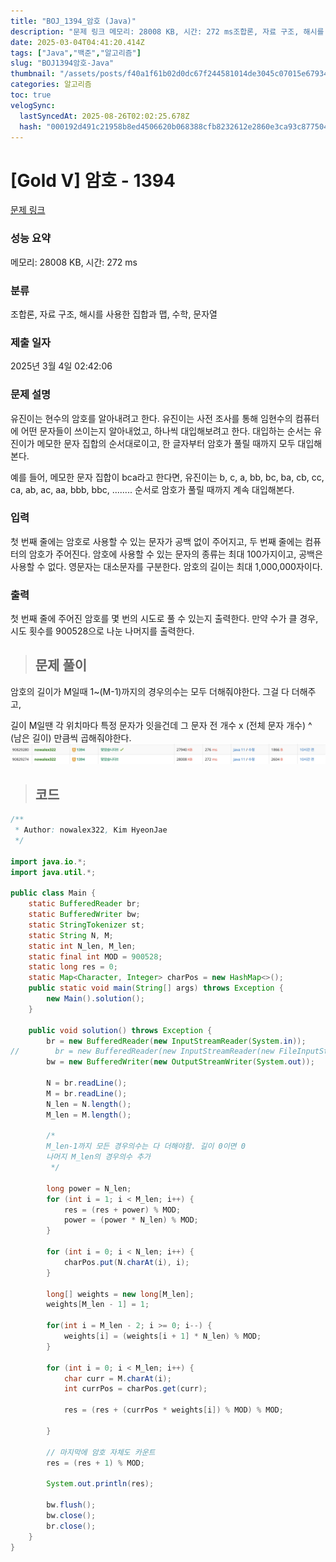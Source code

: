 ```yaml
---
title: "BOJ_1394_암호 (Java)"
description: "문제 링크 메모리: 28008 KB, 시간: 272 ms조합론, 자료 구조, 해시를 사용한 집합과 맵, 수학, 문자열2025년 3월 4일 02:42:06암호의 길이가 M일때 1~(M-1)까지의 경우의수는 모두 더해줘야한다. 그걸 다 더해주고, 길이 M일땐 각 위치마다 "
date: 2025-03-04T04:41:20.414Z
tags: ["Java","백준","알고리즘"]
slug: "BOJ1394암호-Java"
thumbnail: "/assets/posts/f40a1f61b02d0dc67f244581014de3045c07015e6793454d69672f36a5a75a88.png"
categories: 알고리즘
toc: true
velogSync:
  lastSyncedAt: 2025-08-26T02:02:25.678Z
  hash: "000192d491c21958b8ed4506620b068388cfb8232612e2860e3ca93c8775042a"
---
```


# [Gold V] 암호 - 1394 

[문제 링크](https://www.acmicpc.net/problem/1394) 

### 성능 요약

메모리: 28008 KB, 시간: 272 ms

### 분류

조합론, 자료 구조, 해시를 사용한 집합과 맵, 수학, 문자열

### 제출 일자

2025년 3월 4일 02:42:06

### 문제 설명

<p>유진이는 현수의 암호를 알아내려고 한다. 유진이는 사전 조사를 통해 임현수의 컴퓨터에 어떤 문자들이 쓰이는지 알아내었고, 하나씩 대입해보려고 한다. 대입하는 순서는 유진이가 메모한 문자 집합의 순서대로이고, 한 글자부터 암호가 풀릴 때까지 모두 대입해본다.</p>
<p>예를 들어, 메모한 문자 집합이 bca라고 한다면, 유진이는 b, c, a, bb, bc, ba, cb, cc, ca, ab, ac, aa, bbb, bbc, ........ 순서로 암호가 풀릴 때까지 계속 대입해본다.</p>

### 입력 

 <p>첫 번째 줄에는 암호로 사용할 수 있는 문자가 공백 없이 주어지고, 두 번째 줄에는 컴퓨터의 암호가 주어진다. 암호에 사용할 수 있는 문자의 종류는 최대 100가지이고, 공백은 사용할 수 없다. 영문자는 대소문자를 구분한다. 암호의 길이는 최대 1,000,000자이다.</p>

### 출력 

 <p>첫 번째 줄에 주어진 암호를 몇 번의 시도로 풀 수 있는지 출력한다. 만약 수가 클 경우, 시도 횟수를 900528으로 나눈 나머지를 출력한다.</p>

> ## 문제 풀이

암호의 길이가 M일때 1~(M-1)까지의 경우의수는 모두 더해줘야한다. 그걸 다 더해주고, 

길이 M일땐 각 위치마다 특정 문자가 잇을건데 그 문자 전 개수 x (전체 문자 개수) ^ (남은 길이) 만큼씩 곱해줘야한다.
![](/assets/posts/f40a1f61b02d0dc67f244581014de3045c07015e6793454d69672f36a5a75a88.png)


> ## 코드

```java
/**
 * Author: nowalex322, Kim HyeonJae
 */

import java.io.*;
import java.util.*;

public class Main {
    static BufferedReader br;
    static BufferedWriter bw;
    static StringTokenizer st;
    static String N, M;
    static int N_len, M_len;
    static final int MOD = 900528;
    static long res = 0;
    static Map<Character, Integer> charPos = new HashMap<>();
    public static void main(String[] args) throws Exception {
        new Main().solution();
    }

    public void solution() throws Exception {
        br = new BufferedReader(new InputStreamReader(System.in));
//        br = new BufferedReader(new InputStreamReader(new FileInputStream("src/main/java/BOJ_1394_암호/input.txt")));
        bw = new BufferedWriter(new OutputStreamWriter(System.out));

        N = br.readLine();
        M = br.readLine();
        N_len = N.length();
        M_len = M.length();

        /*
        M_len-1까지 모든 경우의수는 다 더해야함. 길이 0이면 0
        나머지 M_len의 경우의수 추가
         */

        long power = N_len;
        for (int i = 1; i < M_len; i++) {
            res = (res + power) % MOD;
            power = (power * N_len) % MOD;
        }

        for (int i = 0; i < N_len; i++) {
            charPos.put(N.charAt(i), i);
        }

        long[] weights = new long[M_len];
        weights[M_len - 1] = 1;

        for(int i = M_len - 2; i >= 0; i--) {
            weights[i] = (weights[i + 1] * N_len) % MOD;
        }

        for (int i = 0; i < M_len; i++) {
            char curr = M.charAt(i);
            int currPos = charPos.get(curr);

            res = (res + (currPos * weights[i]) % MOD) % MOD;

        }

        // 마지막에 암호 자체도 카운트
        res = (res + 1) % MOD;

        System.out.println(res);

        bw.flush();
        bw.close();
        br.close();
    }
}
```